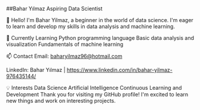 ##Bahar Yılmaz
Aspiring Data Scientist

👋 Hello!
I'm Bahar Yilmaz, a beginner in the world of data science. I'm eager to learn and develop my skills in data analysis and machine learning.

🌱 Currently Learning
Python programming language
Basic data analysis and visualization
Fundamentals of machine learning

📫 Contact
Email: baharyilmaz96@hotmail.com

LinkedIn: Bahar Yılmaz | https://www.linkedin.com/in/bahar-yilmaz-976435144/

💡 Interests
Data Science
Artificial Intelligence
Continuous Learning and Development
Thank you for visiting my GitHub profile! I'm excited to learn new things and work on interesting projects.

<!--
**baharcode/baharcode** is a ✨ _special_ ✨ repository because its `README.md` (this file) appears on your GitHub profile.

Here are some ideas to get you started:

- 🔭 I’m currently working on ...
- 🌱 I’m currently learning ...
- 👯 I’m looking to collaborate on ...
- 🤔 I’m looking for help with ...
- 💬 Ask me about ...
- 📫 How to reach me: ...
- 😄 Pronouns: ...
- ⚡ Fun fact: ...
-->

